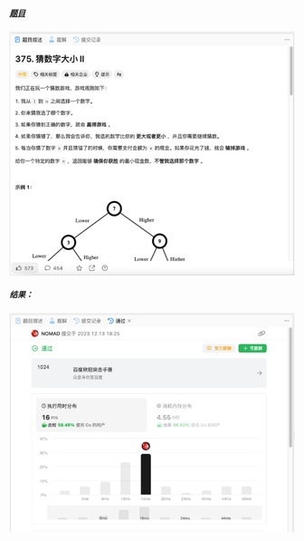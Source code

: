 ##### [题目](https://leetcode.cn/problems/guess-number-higher-or-lower-ii/description/)
![pic](img.png)
##### 结果：
![pic](result.png)